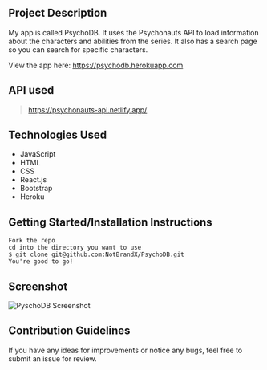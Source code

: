 ## Project Description

My app is called PsychoDB. It uses the Psychonauts API to load information about the characters and abilities from the series. It also has a search page so you can search for specific characters.

View the app here: https://psychodb.herokuapp.com

## API used

> https://psychonauts-api.netlify.app/

## Technologies Used

- JavaScript
- HTML
- CSS
- React.js
- Bootstrap
- Heroku

## Getting Started/Installation Instructions

```
Fork the repo
cd into the directory you want to use
$ git clone git@github.com:NotBrandX/PsychoDB.git
You're good to go!
```

## Screenshot

![PyschoDB Screenshot](https://user-images.githubusercontent.com/56131542/134385489-d508d690-fa5a-4f8b-89df-67dfd026b818.png)

## Contribution Guidelines

If you have any ideas for improvements or notice any bugs, feel free to submit an issue for review.
